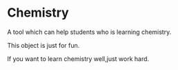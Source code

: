 # Chemistry

A tool which can help students who is learning chemistry.

This object is just for fun.

If you want to learn chemistry well,just work hard.
